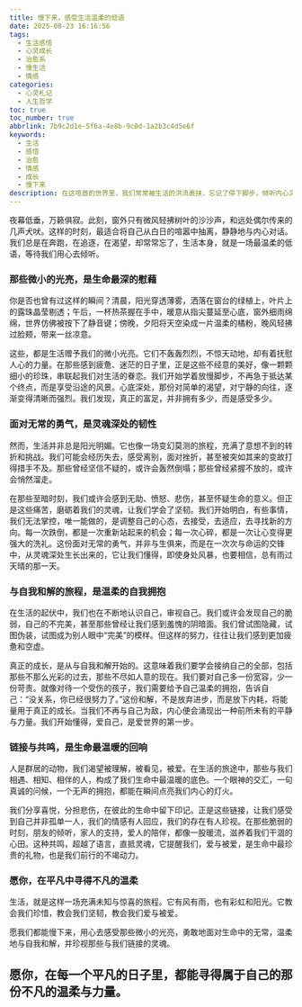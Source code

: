 ```yaml
---
title: 慢下来，感受生活温柔的低语
date: 2025-08-23 16:16:56
tags:
  - 生活感悟
  - 心灵成长
  - 治愈系
  - 慢生活
  - 情感
categories:
  - 心灵札记
  - 人生哲学
toc: true
toc_number: true
abbrlink: 7b9c2d1e-5f6a-4e8b-9c0d-1a2b3c4d5e6f
keywords:
  - 生活
  - 感悟
  - 治愈
  - 情感
  - 成长
  - 慢下来
description: 在这喧嚣的世界里，我们常常被生活的洪流裹挟，忘记了停下脚步，倾听内心深处的声音。这篇文章，是一次温柔的邀请，邀请你我一同放慢节奏，去感受那些被忽略的微小美好，去拥抱生命中的起伏与无常，最终与自我和解，在平凡中寻得不凡的温暖与力量。
---
```


夜幕低垂，万籁俱寂。此刻，窗外只有微风轻拂树叶的沙沙声，和远处偶尔传来的几声犬吠。这样的时刻，最适合将自己从白日的喧嚣中抽离，静静地与内心对话。我们总是在奔跑，在追逐，在渴望，却常常忘了，生活本身，就是一场最温柔的低语，等待我们用心去倾听。

### 那些微小的光亮，是生命最深的慰藉

你是否也曾有过这样的瞬间？清晨，阳光穿透薄雾，洒落在窗台的绿植上，叶片上的露珠晶莹剔透；午后，一杯热茶握在手中，暖意从指尖蔓延至心底，窗外细雨绵绵，世界仿佛被按下了静音键；傍晚，夕阳将天空染成一片温柔的橘粉，晚风轻拂过脸颊，带来一丝凉意。

这些，都是生活赠予我们的微小光亮。它们不轰轰烈烈，不惊天动地，却有着抚慰人心的力量。在那些感到疲惫、迷茫的日子里，正是这些不经意的美好，像一颗颗细小的珍珠，串联起我们对生活的眷恋。我们开始学着放慢脚步，不再急于抵达某个终点，而是享受沿途的风景。心底深处，那份对简单的渴望，对宁静的向往，逐渐变得清晰而强烈。我们发现，真正的富足，并非拥有多少，而是感受多少。

### 面对无常的勇气，是灵魂深处的韧性

然而，生活并非总是阳光明媚。它也像一场变幻莫测的旅程，充满了意想不到的转折和挑战。我们可能会经历失去，感受离别，面对挫折，甚至被突如其来的变故打得措手不及。那些曾经坚信不疑的，或许会轰然倒塌；那些曾经紧握不放的，或许会悄然溜走。

在那些至暗时刻，我们或许会感到无助、愤怒、悲伤，甚至怀疑生命的意义。但正是这些痛苦，磨砺着我们的灵魂，让我们学会了坚韧。我们开始明白，有些事情，我们无法掌控，唯一能做的，是调整自己的心态，去接受，去适应，去寻找新的方向。每一次跌倒，都是一次重新站起来的机会；每一次心碎，都是一次让心变得更强大的洗礼。这份面对无常的勇气，并非与生俱来，而是在一次次与命运的交锋中，从灵魂深处生长出来的，它让我们懂得，即使身处风暴，也要相信，总有雨过天晴的那一天。

### 与自我和解的旅程，是温柔的自我拥抱

在生活的起伏中，我们也在不断地认识自己，审视自己。我们或许会发现自己的脆弱，自己的不完美，甚至那些曾经让我们感到羞愧的阴暗面。我们曾试图隐藏，试图伪装，试图成为别人眼中“完美”的模样。但这样的努力，往往让我们感到更加疲惫和空虚。

真正的成长，是从与自我和解开始的。这意味着我们要学会接纳自己的全部，包括那些不那么光彩的过去，那些不尽如人意的现在。我们要对自己多一份宽容，少一份苛责。就像对待一个受伤的孩子，我们需要给予自己温柔的拥抱，告诉自己：“没关系，你已经很努力了。”这份和解，不是放弃进步，而是放下内耗，将能量用于真正的成长。当我们不再与自己为敌，内心便会涌现出一种前所未有的平静与力量。我们开始懂得，爱自己，是爱世界的第一步。

### 链接与共鸣，是生命最温暖的回响

人是群居的动物，我们渴望被理解，被看见，被爱。在生活的旅途中，那些与我们相遇、相知、相伴的人，构成了我们生命中最温暖的底色。一个眼神的交汇，一句真诚的问候，一个无声的拥抱，都能在瞬间点亮我们内心的灯火。

我们分享喜悦，分担悲伤，在彼此的生命中留下印记。正是这些链接，让我们感受到自己并非孤单一人，我们的情感有人回应，我们的存在有人珍视。在那些脆弱的时刻，朋友的倾听，家人的支持，爱人的陪伴，都像一股暖流，滋养着我们干涸的心田。这种共鸣，超越了语言，直抵灵魂，它提醒我们，爱与被爱，是生命中最珍贵的礼物，也是我们前行的不竭动力。

### 愿你，在平凡中寻得不凡的温柔

生活，就是这样一场充满未知与惊喜的旅程。它有风有雨，也有彩虹和阳光。它教会我们珍惜，教会我们坚韧，教会我们爱与被爱。

愿我们都能慢下来，用心去感受那些微小的光亮，勇敢地面对生命中的无常，温柔地与自我和解，并珍视那些与我们链接的灵魂。

**愿你，在每一个平凡的日子里，都能寻得属于自己的那份不凡的温柔与力量。**
---